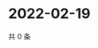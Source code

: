 # 2022-02-19

共 0 条

<!-- BEGIN WEIBO -->
<!-- 最后更新时间 Sat Feb 19 2022 04:09:36 GMT+0800 (China Standard Time) -->

<!-- END WEIBO -->
